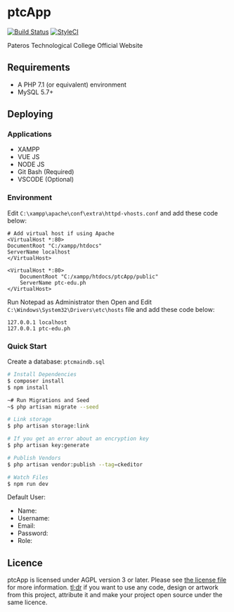 ptcApp
=======

[![Build Status](https://travis-ci.org/cMaroon/ptcApp.svg?branch=master)](https://travis-ci.org/cMaroon/ptcApp.svg?branch=master) [![StyleCI](https://github.styleci.io/repos/135825118/shield)](https://github.styleci.io/repos/135825118)

Pateros Technological College Official Website

Requirements
------------

- A PHP 7.1 (or equivalent) environment
- MySQL 5.7+

Deploying
---------

### Applications

- XAMPP
- VUE JS
- NODE JS
- Git Bash (Required)
- VSCODE (Optional)

### Environment

Edit `C:\xampp\apache\conf\extra\httpd-vhosts.conf` and add these code below:

    # Add virtual host if using Apache
    <VirtualHost *:80>
    DocumentRoot "C:/xampp/htdocs"
    ServerName localhost
    </VirtualHost>

    <VirtualHost *:80>
        DocumentRoot "C:/xampp/htdocs/ptcApp/public"
        ServerName ptc-edu.ph
    </VirtualHost>

Run Notepad as Administrator then Open and Edit `C:\Windows\System32\Drivers\etc\hosts` file and add these code below:

    127.0.0.1 localhost
    127.0.0.1 ptc-edu.ph

### Quick Start

Create a database: `ptcmaindb.sql`

```bash
# Install Dependencies
$ composer install
$ npm install

~# Run Migrations and Seed
~$ php artisan migrate --seed

# Link storage
$ php artisan storage:link

# If you get an error about an encryption key
$ php artisan key:generate

# Publish Vendors
$ php artisan vendor:publish --tag=ckeditor

# Watch Files
$ npm run dev
```

Default User:

- Name: 
- Username: 
- Email: 
- Password: 
- Role: 

Licence
-------

ptcApp is licensed under AGPL version 3 or later. Please see [the license file](LICENCE) for more information. [tl;dr](https://tldrlegal.com/license/gnu-affero-general-public-license-v3-(agpl-3.0)) if you want to use any code, design or artwork from this project, attribute it and make your project open source under the same licence.
